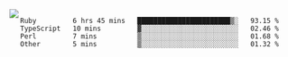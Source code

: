 

<a href="https://github.com/anuraghazra/github-readme-stats">
  <img align="left" src="https://github-readme-stats.vercel.app/api?username=kfly8&count_private=true&show_icons=true&theme=calm" />
</a>


<!--START_SECTION:waka-->

```text
Ruby         6 hrs 45 mins   ███████████████████████▒░   93.15 %
TypeScript   10 mins         ▓░░░░░░░░░░░░░░░░░░░░░░░░   02.46 %
Perl         7 mins          ▒░░░░░░░░░░░░░░░░░░░░░░░░   01.68 %
Other        5 mins          ▒░░░░░░░░░░░░░░░░░░░░░░░░   01.32 %
```

<!--END_SECTION:waka-->
